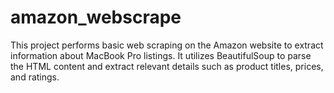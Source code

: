 # amazon_webscrape
This project performs basic web scraping on the Amazon website to extract information about MacBook Pro listings. It utilizes BeautifulSoup to parse the HTML content and extract relevant details such as product titles, prices, and ratings.
